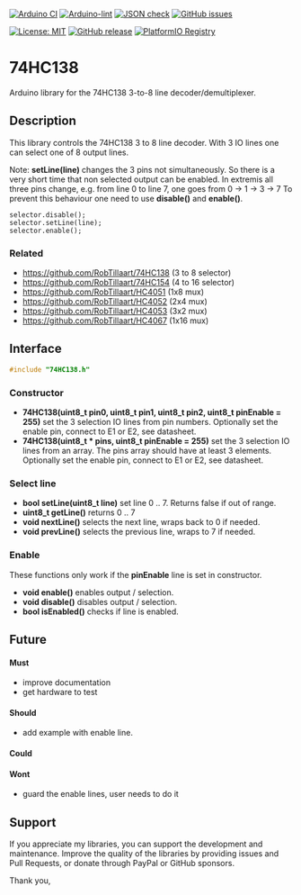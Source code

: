 
[![Arduino CI](https://github.com/RobTillaart/74HC138/workflows/Arduino%20CI/badge.svg)](https://github.com/marketplace/actions/arduino_ci)
[![Arduino-lint](https://github.com/RobTillaart/74HC138/actions/workflows/arduino-lint.yml/badge.svg)](https://github.com/RobTillaart/74HC138/actions/workflows/arduino-lint.yml)
[![JSON check](https://github.com/RobTillaart/74HC138/actions/workflows/jsoncheck.yml/badge.svg)](https://github.com/RobTillaart/74HC138/actions/workflows/jsoncheck.yml)
[![GitHub issues](https://img.shields.io/github/issues/RobTillaart/74HC138.svg)](https://github.com/RobTillaart/74HC138/issues)

[![License: MIT](https://img.shields.io/badge/license-MIT-green.svg)](https://github.com/RobTillaart/74HC138/blob/master/LICENSE)
[![GitHub release](https://img.shields.io/github/release/RobTillaart/74HC138.svg?maxAge=3600)](https://github.com/RobTillaart/74HC138/releases)
[![PlatformIO Registry](https://badges.registry.platformio.org/packages/robtillaart/library/74HC138.svg)](https://registry.platformio.org/libraries/robtillaart/74HC138)


# 74HC138

Arduino library for the 74HC138 3-to-8 line decoder/demultiplexer.


## Description

This library controls the 74HC138 3 to 8 line decoder.
With 3 IO lines one can select one of 8 output lines.

Note: **setLine(line)** changes the 3 pins not simultaneously.
So there is a very short time that non selected output can be enabled.
In extremis all three pins change, e.g. from line 0 to line 7, 
one goes from 0 -> 1 -> 3 -> 7
To prevent this behaviour one need to use **disable()** and **enable()**.


```
selector.disable();
selector.setLine(line);
selector.enable();
```


### Related

- https://github.com/RobTillaart/74HC138  (3 to 8 selector)
- https://github.com/RobTillaart/74HC154  (4 to 16 selector)
- https://github.com/RobTillaart/HC4051  (1x8 mux)
- https://github.com/RobTillaart/HC4052  (2x4 mux)
- https://github.com/RobTillaart/HC4053  (3x2 mux)
- https://github.com/RobTillaart/HC4067  (1x16 mux)


## Interface

```cpp
#include "74HC138.h"
```

### Constructor

- **74HC138(uint8_t pin0, uint8_t pin1, uint8_t pin2, uint8_t pinEnable = 255)**
set the 3 selection IO lines from pin numbers.
Optionally set the enable pin, connect to E1 or E2, see datasheet.
- **74HC138(uint8_t \* pins, uint8_t pinEnable = 255)**
set the 3 selection IO lines from an array.
The pins array should have at least 3 elements.
Optionally set the enable pin, connect to E1 or E2, see datasheet.


### Select line

- **bool setLine(uint8_t line)** set line 0 .. 7. Returns false if out of range.
- **uint8_t getLine()** returns 0 .. 7
- **void nextLine()** selects the next line, wraps back to 0 if needed.
- **void prevLine()** selects the previous line, wraps to 7 if needed.


### Enable

These functions only work if the **pinEnable** line is set in constructor.

- **void enable()** enables output / selection.
- **void disable()** disables output / selection.
- **bool isEnabled()** checks if line is enabled.


## Future

#### Must

- improve documentation
- get hardware to test

#### Should

- add example with enable line.

#### Could


#### Wont

- guard the enable lines, user needs to do it


## Support

If you appreciate my libraries, you can support the development and maintenance.
Improve the quality of the libraries by providing issues and Pull Requests, or
donate through PayPal or GitHub sponsors.

Thank you,


